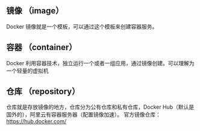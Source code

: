 ## 镜像 （image）
Docker 镜像就是一个模板，可以通过这个模板来创建容器服务。
## 容器 （container）
Docker 利用容器技术，独立运行一个或者一组应用，通过镜像创建。可以理解为一个轻量的虚拟机
## 仓库 （repository）
仓库就是存放镜像的地方，仓库分为公有仓库和私有仓库，Docker Hub（默认是国外的），阿里云有容器服务器（配置镜像加速）。
官方镜像仓库： https://hub.docker.com/